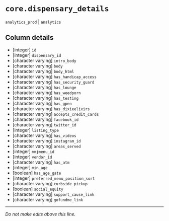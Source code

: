 # `core.dispensary_details`
`analytics_prod` | `analytics`

## Column details
* [integer]   `id`
* [integer]   `dispensary_id`
* [character varying] `intro_body`
* [character varying] `body`
* [character varying] `body_html`
* [character varying] `has_handicap_access`
* [character varying] `has_security_guard`
* [character varying] `has_lounge`
* [character varying] `has_weedporn`
* [character varying] `has_testing`
* [character varying] `has_gpen`
* [character varying] `has_dixieelixirs`
* [character varying] `accepts_credit_cards`
* [character varying] `facebook_id`
* [character varying] `twitter_id`
* [integer]   `listing_type`
* [character varying] `has_videos`
* [character varying] `instagram_id`
* [character varying] `areas_served`
* [integer]   `mmjmenu_id`
* [integer]   `vendor_id`
* [character varying] `has_atm`
* [integer]   `min_age`
* [boolean]   `has_age_gate`
* [integer]   `preferred_menu_position_sort`
* [character varying] `curbside_pickup`
* [boolean]   `social_equity`
* [character varying] `support_cause_link`
* [character varying] `gofundme_link`

-------------------------------------------------------------------------------
*Do not make edits above this line.*
